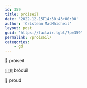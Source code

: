 ```yaml
---
id: 359
title: pròiseil
date: '2022-12-15T14:30:43+00:00'
author: 'Crìstean MacMhìcheil'
layout: post
guid: 'https://faclair.lgbt/?p=359'
permalink: /proiseil/
categories:
    - gd
---
```


&#x1f3f4;&#xe0067;&#xe0062;&#xe0073;&#xe0063;&#xe0074;&#xe007f; pròiseil

&#x1f1ee;&#x1f1ea; bródúil

&#x1f3f4;&#xe0067;&#xe0062;&#xe0065;&#xe006e;&#xe0067;&#xe007f; proud